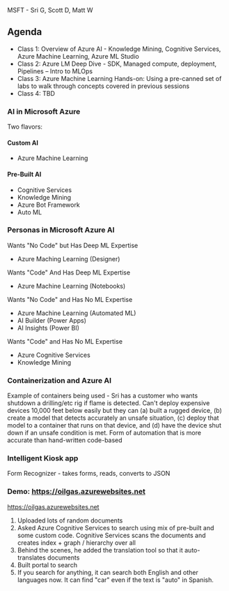 MSFT - Sri G, Scott D, Matt W

## Agenda
* Class 1: Overview of Azure AI - Knowledge Mining, Cognitive Services, Azure Machine Learning, Azure ML Studio 
* Class 2: Azure LM Deep Dive - SDK, Managed compute, deployment, Pipelines – Intro to MLOps
* Class 3: Azure Machine Learning Hands-on: Using a pre-canned set of labs to walk through concepts covered in previous sessions
* Class 4: TBD

### AI in Microsoft Azure
Two flavors:

#### Custom AI
* Azure Machine Learning

#### Pre-Built AI
* Cognitive Services
* Knowledge Mining
* Azure Bot Framework
* Auto ML

### Personas in Microsoft Azure AI
Wants "No Code" but Has Deep ML Expertise
* Azure Maching Learning (Designer)

Wants "Code" And Has Deep ML Expertise
* Azure Machine Learning (Notebooks)

Wants "No Code" and Has No ML Expertise
* Azure Machine Learning (Automated ML)
* AI Builder (Power Apps)
* AI Insights (Power BI)

Wants "Code" and Has No ML Expertise
* Azure Cognitive Services
* Knowledge Mining

### Containerization and Azure AI
Example of containers being used - Sri has a customer who wants shutdown a drilling/etc rig if flame is detected. Can't deploy expensive devices 10,000 feet below easily but they can (a) built a rugged device, (b) create a model that detects accurately an unsafe situation, (c) deploy that model to a container that runs on that device, and (d) have the device shut down if an unsafe condition is met. Form of automation that is more accurate than hand-written code-based

### Intelligent Kiosk app
Form Recognizer - takes forms, reads, converts to JSON


### Demo: https://oilgas.azurewebsites.net
https://oilgas.azurewebsites.net

1. Uploaded lots of random documents
2. Asked Azure Cognitive Services to search using mix of pre-built and some custom code. Cognitive Services scans the documents and creates index + graph / hierarchy over all 
1. Behind the scenes, he added the translation tool so that it auto-translates documents
1. Built portal to search
1. If you search for anything, it can search both English and other languages now. It can find "car" even if the text is "auto" in Spanish.
